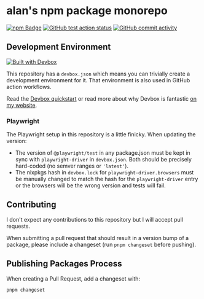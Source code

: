 # alan's npm package monorepo

[![npm Badge](https://img.shields.io/badge/npm-gray?logo=npm)](https://www.npmjs.com/~altano?activeTab=packages)
[![GitHub test action status](https://github.com/altano/npm-packages/actions/workflows/test.yml/badge.svg)](https://github.com/altano/npm-packages/actions/workflows/test.yml) [![GitHub commit activity](https://img.shields.io/github/commit-activity/y/altano/npm-packages)](https://github.com/altano/npm-packages/commits)

## Development Environment

[![Built with Devbox](https://jetpack.io/img/devbox/shield_galaxy.svg)](https://jetpack.io/devbox/docs/contributor-quickstart/)

This repository has a `devbox.json` which means you can trivially create a development environment for it. That environment is also used in GitHub action workflows.

Read the [Devbox quickstart](https://jetpack.io/devbox/docs/contributor-quickstart/) or read more about why Devbox is fantastic [on my website](https://alan.norbauer.com/articles/devbox-intro).

### Playwright

The Playwright setup in this repository is a little finicky. When updating the version:

- The version of `@playwright/test` in any package.json must be kept in sync with `playwright-driver` in `devbox.json`. Both should be precisely hard-coded (no semver ranges or `'latest'`).
- The nixpkgs hash in `devbox.lock` for `playwright-driver.browsers` must be manually changed to match the hash for the `playwright-driver` entry or the browsers will be the wrong version and tests will fail.

## Contributing

I don't expect any contributions to this repository but I will accept pull requests.

When submitting a pull request that should result in a version bump of a package, please include a changeset (run `pnpm changeset` before pushing).

## Publishing Packages Process

When creating a Pull Request, add a changeset with:

```bash
pnpm changeset
```
